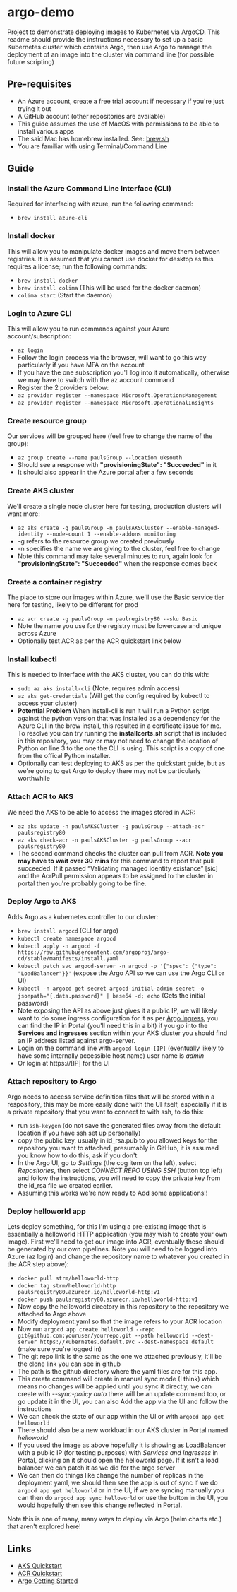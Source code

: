 # argo-demo
Project to demonstrate deploying images to Kubernetes via ArgoCD. This readme should provide the instructions necessary to set up a basic Kubernetes cluster which contains Argo, then use Argo to manage the deployment of an image into the cluster via command line (for possible future scripting)

## Pre-requisites
- An Azure account, create a free trial account if necessary if you're just trying it out
- A GitHub account (other repositories are available)
- This guide assumes the use of MacOS with permissions to be able to install various apps
- The said Mac has homebrew installed. See: [brew.sh](https://brew.sh)
- You are familiar with using Terminal/Command Line

## Guide
### Install the Azure Command Line Interface (CLI)
Required for interfacing with azure, run the following command:
- `brew install azure-cli`

### Install docker
This will allow you to manipulate docker images and move them between registries. It is assumed that you cannot use docker for desktop as this requires a license; run the following commands:
- `brew install docker`
- `brew install colima` (This will be used for the docker daemon)
- `colima start` (Start the daemon)

### Login to Azure CLI
This will allow you to run commands against your Azure account/subscription:
- `az login`
- Follow the login process via the browser, will want to go this way particularly if you have MFA on the account
- If you have the one subscription you'll log into it automatically, otherwise we may have to switch with the az account command
- Register the 2 providers below:
- `az provider register --namespace Microsoft.OperationsManagement`
- `az provider register --namespace Microsoft.OperationalInsights`

### Create resource group
Our services will be grouped here (feel free to change the name of the group):
- `az group create --name paulsGroup --location uksouth`
- Should see a response with **"provisioningState": "Succeeded"** in it
- It should also appear in the Azure portal after a few seconds

### Create AKS cluster
We'll create a single node cluster here for testing, production clusters will want more:
- `az aks create -g paulsGroup -n paulsAKSCluster --enable-managed-identity --node-count 1 --enable-addons monitoring`
- -g refers to the resource group we created previously
- -n specifies the name we are giving to the cluster, feel free to change
- Note this command may take several minutes to run, again look for **"provisioningState": "Succeeded"** when the response comes back

### Create a container registry
The place to store our images within Azure, we'll use the Basic service tier here for testing, likely to be different for prod
- `az acr create -g paulsGroup -n paulregistry80 --sku Basic`
- Note the name you use for the registry must be lowercase and unique across Azure
- Optionally test ACR as per the ACR quickstart link below

### Install kubectl
This is needed to interface with the AKS cluster, you can do this with:
- `sudo az aks install-cli` (Note, requires admin access)
- `az aks get-credentials` (Will get the config required by kubectl to access your cluster)
- **Potential Problem** When install-cli is run it will run a Python script against the python version that was installed as a dependency for the Azure CLI in the brew install, this resulted in a certificate issue for me. To resolve you can try running the **installcerts.sh** script that is included in this repository, you may or may not need to change the location of Python on line 3 to the one the CLI is using. This script is a copy of one from the offical Python installer.
- Optionally can test deploying to AKS as per the quickstart guide, but as we're going to get Argo to deploy there may not be particularly worthwhile

### Attach ACR to AKS
We need the AKS to be able to access the images stored in ACR:
- `az aks update -n paulsAKSCluster -g paulsGroup --attach-acr paulsregistry80`
- `az aks check-acr -n paulsAKSCluster -g paulsGroup --acr paulsregistry80`
- The second command checks the cluster can pull from ACR. **Note you may have to wait over 30 mins** for this command to report that pull succeeded. If it passed “Validating managed identity existance” [sic] and the AcrPull permission appears to be assigned to the cluster in portal then you're probably going to be fine.

### Deploy Argo to AKS
Adds Argo as a kubernetes controller to our cluster:
- `brew install argocd` (CLI for argo)
- `kubectl create namespace argocd`
- `kubectl apply -n argocd -f https://raw.githubusercontent.com/argoproj/argo-cd/stable/manifests/install.yaml`
- `kubectl patch svc argocd-server -n argocd -p '{"spec": {"type": "LoadBalancer"}}'` (expose the Argo API so we can use the Argo CLI or UI)
- `kubectl -n argocd get secret argocd-initial-admin-secret -o jsonpath="{.data.password}" | base64 -d; echo` (Gets the initial password)
- Note exposing the API as above just gives it a public IP, we will likely want to do some ingress configuration for it as per [Argo Ingress](https://argo-cd.readthedocs.io/en/stable/operator-manual/ingress/), you can find the IP in Portal (you'll need this in a bit) if you go into the **Services and ingresses** section within your AKS cluster you should find an IP address listed against argo-server.
- Login on the command line with `argocd login [IP]` (eventually likely to have some internally accessible host name) user name is *admin*
- Or login at https://[IP] for the UI

### Attach repository to Argo
Argo needs to access service definition files that will be stored within a respository, this may be more easily done with the UI itself, especially if it is a private repository that you want to connect to with ssh, to do this:
- run `ssh-keygen` (do not save the generated files away from the default location if you have ssh set up personally)
- copy the public key, usually in id_rsa.pub to you allowed keys for the repository you want to attached, presumably in GitHub, it is assumed you know how to do this, ask if you don't
- In the Argo UI, go to *Settings* (the cog item on the left), select *Repositories*, then select *CONNECT REPO USING SSH* (button top left) and follow the instructions, you will need to copy the private key from the id_rsa file we created earlier.
- Assuming this works we're now ready to Add some applications!!

### Deploy helloworld app
Lets deploy something, for this I'm using a pre-existing image that is essentially a helloworld HTTP application (you may wish to create your own image). First we'll need to get our image into ACR, eventually these should be generated by our own pipelines. Note you will need to be logged into Azure (az login) and change the repository name to whatever you created in the ACR step above):
- `docker pull strm/helloworld-http`
- `docker tag strm/helloworld-http paulsregistry80.azurecr.io/helloworld-http:v1`
- `docker push paulsregistry80.azurecr.io/helloworld-http:v1`
- Now copy the helloworld directory in this repository to the repository we attached to Argo above
- Modify deployment.yaml so that the image refers to your ACR location
- Now run `argocd app create helloworld --repo git@github.com:youruser/yourrepo.git --path helloworld --dest-server https://kubernetes.default.svc --dest-namespace default` (make sure you're logged in)
- The git repo link is the same as the one we attached previously, it'll be the clone link you can see in github
- The path is the github directory where the yaml files are for this app.
- This create command will create in manual sync mode (I think) which means no changes will be applied until you sync it directly, we can create with *--sync-policy auto* there will be an update command too, or go update it in the UI, you can also Add the app via the UI and follow the instructions
- We can check the state of our app within the UI or with `argocd app get helloworld`
- There should also be a new workload in our AKS cluster in Portal named *helloworld*
- If you used the image as above hopefully it is showing as LoadBalancer with a public IP (for testing purposes) with *Services and Ingresses* in Portal, clicking on it should open the helloworld page. If it isn't a load balancer we can patch it as we did for the argo server
- We can then do things like change the number of replicas in the deployment yaml, we should then see the app is out of sync if we do `argocd app get helloworld` or in the UI, if we are syncing manually you can then do `argocd app sync helloworld` or use the button in the UI, you would hopefully then see this change reflected in Portal.

Note this is one of many, many ways to deploy via Argo (helm charts etc.) that aren't explored here!

## Links
- [AKS Quickstart](https://docs.microsoft.com/en-us/azure/aks/learn/quick-kubernetes-deploy-cli)
- [ACR Quickstart](https://docs.microsoft.com/en-us/azure/container-registry/container-registry-get-started-azure-cli)
- [Argo Getting Started](https://argo-cd.readthedocs.io/en/stable/getting_started/)
